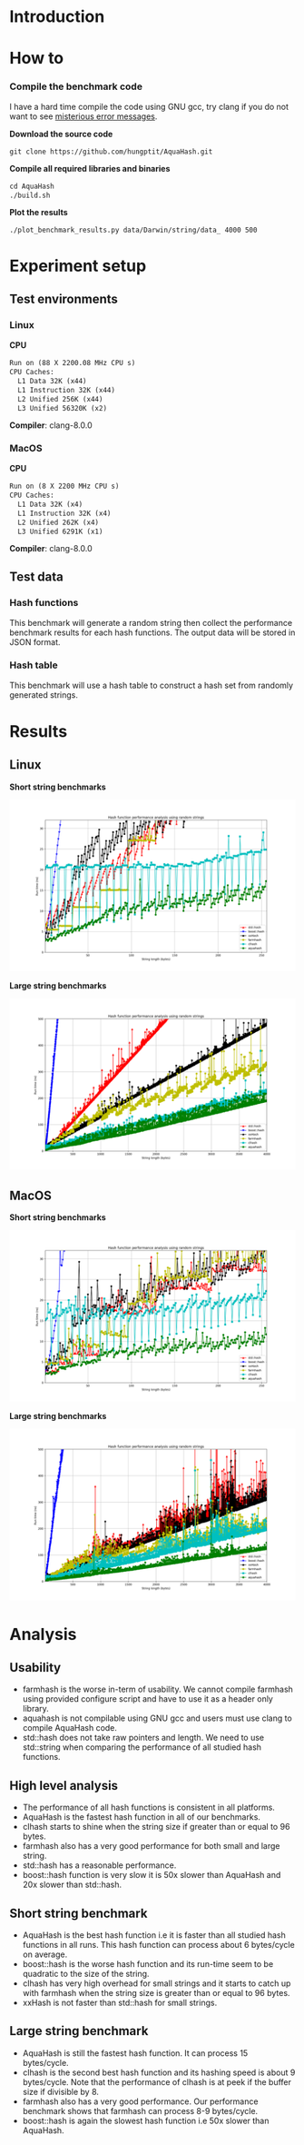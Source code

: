 # Introduction #

# How to #

### Compile the benchmark code ###

I have a hard time compile the code using GNU gcc, try clang if you do not want to see [misterious error messages](https://github.com/jandrewrogers/AquaHash/issues/1).

**Download the source code**

``` shell
git clone https://github.com/hungptit/AquaHash.git
```

**Compile all required libraries and binaries**

``` shell
cd AquaHash
./build.sh
```

**Plot the results**

``` shell
./plot_benchmark_results.py data/Darwin/string/data_ 4000 500
```

# Experiment setup #

## Test environments ##

### Linux ###

**CPU**
``` shell
Run on (88 X 2200.08 MHz CPU s)
CPU Caches:
  L1 Data 32K (x44)
  L1 Instruction 32K (x44)
  L2 Unified 256K (x44)
  L3 Unified 56320K (x2)
```

**Compiler**: clang-8.0.0

### MacOS ###

**CPU**

``` shell
Run on (8 X 2200 MHz CPU s)
CPU Caches:
  L1 Data 32K (x4)
  L1 Instruction 32K (x4)
  L2 Unified 262K (x4)
  L3 Unified 6291K (x1)
```

**Compiler**: clang-8.0.0

## Test data ##

### Hash functions ###

This benchmark will generate a random string then collect the performance benchmark results for each hash functions. The output data will be stored in JSON format. 

### Hash table ###

This benchmark will use a hash table to construct a hash set from randomly generated strings.

# Results #

## Linux ##

**Short string benchmarks**

![Small string performance](benchmark/small_string_linux.png) 

**Large string benchmarks**

![Large string performance](benchmark/large_string_linux.png) 

## MacOS ##

**Short string benchmarks**

![Small string performance](benchmark/small_string_macos.png) 

**Large string benchmarks**

![Large string performance](benchmark/large_string_macos.png) 

<!-- ## Window Linux Subsystem ## -->

<!-- **Short string benchmarks** -->

<!-- ![Small string performance](small_string_subsystem.png)  -->

<!-- **Large string benchmarks** -->

<!-- ![Large string performance](large_string_subsystem.png)  -->

# Analysis #

## Usability ##

* farmhash is the worse in-term of usability. We cannot compile farmhash using provided configure script and have to use it as a header only library.
* aquahash is not compilable using GNU gcc and users must use clang to compile AquaHash code.
* std::hash does not take raw pointers and length. We need to use std::string when comparing the performance of all studied hash functions.

## High level analysis ##

* The performance of all hash functions is consistent in all platforms.
* AquaHash is the fastest hash function in all of our benchmarks.
* clhash starts to shine when the string size if greater than or equal to 96 bytes.
* farmhash also has a very good performance for both small and large string.
* std::hash has a reasonable performance.
* boost::hash function is very slow it is 50x slower than AquaHash and 20x slower than std::hash.

## Short string benchmark ##

* AquaHash is the best hash function i.e it is faster than all studied hash functions in all runs. This hash function can process about 6 bytes/cycle on average.
* boost::hash is the worse hash function and its run-time seem to be quadratic to the size of the string.
* clhash has very high overhead for small strings and it starts to catch up with farmhash when the string size is greater than or equal to 96 bytes.  
* xxHash is not faster than std::hash for small strings. 

## Large string benchmark ##

* AquaHash is still the fastest hash function. It can process 15 bytes/cycle.
* clhash is the second best hash function and its hashing speed is about 9 bytes/cycle. Note that the performance of clhash is at peek if the buffer size if divisible by 8.
* farmhash also has a very good performance. Our performance benchmark shows that farmhash can process 8-9 bytes/cycle.
* boost::hash is again the slowest hash function i.e 50x slower than AquaHash.
